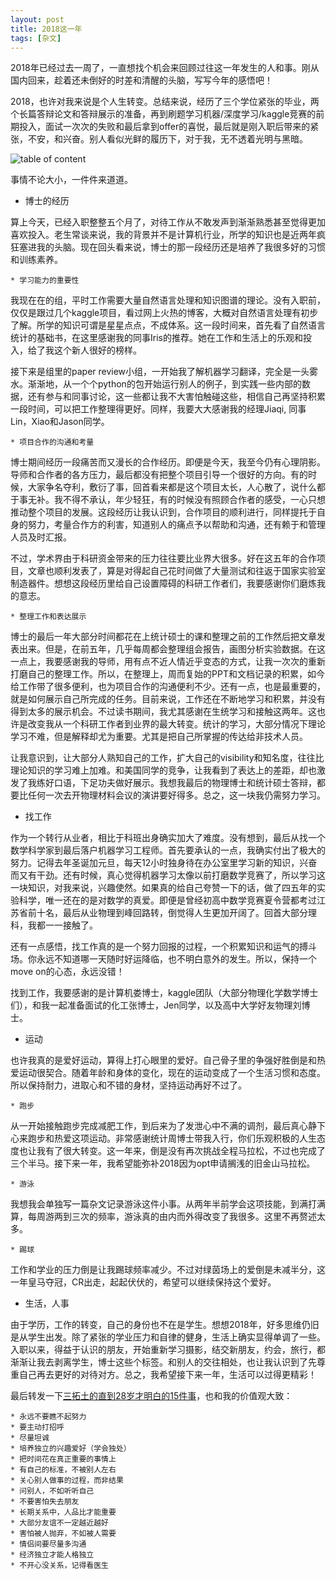 ```yaml
---
layout: post
title: 2018这一年
tags: [杂文]
---
```


2018年已经过去一周了，一直想找个机会来回顾过往这一年发生的人和事。刚从国内回来，趁着还未倒好的时差和清醒的头脑，写写今年的感悟吧！

2018，也许对我来说是个人生转变。总结来说，经历了三个学位紧张的毕业，两个长篇答辩论文和答辩展示的准备，再到刷题学习机器/深度学习/kaggle竞赛的前期投入，面试一次次的失败和最后拿到offer的喜悦，最后就是刚入职后带来的紧张，不安，和兴奋。别人看似光鲜的履历下，对于我，无不透着光明与黑暗。

![table of content]({{"/assets/img/upanddown.png"#center}})

事情不论大小，一件件来道道。

- 博士的经历

算上今天，已经入职整整五个月了，对待工作从不敢发声到渐渐熟悉甚至觉得更加喜欢投入。老生常谈来说，我的背景并不是计算机行业，所学的知识也是近两年疯狂塞进我的头脑。现在回头看来说，博士的那一段经历还是培养了我很多好的习惯和训练素养。

    * 学习能力的重要性

我现在在的组，平时工作需要大量自然语言处理和知识图谱的理论。没有入职前，仅仅是跟过几个kaggle项目，看过网上火热的博客，大概对自然语言处理有初步了解。所学的知识可谓是星星点点，不成体系。这一段时间来，首先看了自然语言统计的基础书，在这里感谢我的同事Iris的推荐。她在工作和生活上的乐观和投入，给了我这个新人很好的榜样。

接下来是组里的paper review小组，一开始我了解机器学习翻译，完全是一头雾水。渐渐地，从一个个python的包开始运行别人的例子，到实践一些内部的数据，还有参与和同事讨论，这一些都让我不大害怕触碰这些，相信自己再坚持积累一段时间，可以把工作整理得更好。同样，我要大大感谢我的经理Jiaqi, 同事Lin，Xiao和Jason同学。

    * 项目合作的沟通和考量

博士期间经历一段痛苦而又漫长的合作经历。即便是今天，我至今仍有心理阴影。导师和合作者的各方压力，最后都没有把整个项目引导一个很好的方向。有的时候，大家争名夺利，敷衍了事，回首看来都是这个项目太长，人心散了，说什么都于事无补。我不得不承认，年少轻狂，有的时候没有照顾合作者的感受，一心只想推动整个项目的发展。这段经历让我认识到，合作项目的顺利进行，同样提托于自身的努力，考量合作方的利害，知道别人的痛点予以帮助和沟通，还有赖于和管理人员及时汇报。

不过，学术界由于科研资金带来的压力往往要比业界大很多。好在这五年的合作项目，文章也顺利发表了，算是对得起自己花时间做了大量测试和往返于国家实验室制造器件。想想这段经历里给自己设置障碍的科研工作者们，我要感谢你们磨炼我的意志。

    * 整理工作和表达展示

博士的最后一年大部分时间都花在上统计硕士的课和整理之前的工作然后把文章发表出来。但是，在前五年，几乎每周都会整理组会报告，画图分析实验数据。在这一点上，我要感谢我的导师，用有点不近人情近乎变态的方式，让我一次次的重新打磨自己的整理工作。所以，在整理上，周而复始的PPT和文档记录的积累，如今给工作带了很多便利，也为项目合作的沟通便利不少。还有一点，也是最重要的，就是如何展示自己所完成的任务。目前来说，工作还在不断地学习和积累，并没有得到太多的展示机会。不过读书期间，我尤其感谢在生统学习和接触这两年。这也许是改变我从一个科研工作者到业界的最大转变。统计的学习，大部分情况下理论学习不难，但是解释却尤为重要。尤其是把自己所掌握的传达给非技术人员。

让我意识到，让大部分人熟知自己的工作，扩大自己的visibility和知名度，往往比理论知识的学习难上加难。和美国同学的竞争，让我看到了表达上的差距，却也激发了我练好口语，下足功夫做好展示。我想我最后的物理博士和统计硕士答辩，都要比任何一次去开物理材料会议的演讲要好得多。总之，这一块我仍需努力学习。

- 找工作

作为一个转行从业者，相比于科班出身确实加大了难度。没有想到，最后从找一个数学科学家到最后落户机器学习工程师。首先要承认的一点，我确实付出了极大的努力。记得去年圣诞加元旦，每天12小时独身待在办公室里学习新的知识，兴奋而又有干劲。还有时候，真心觉得机器学习太像以前打磨数学竞赛了，所以学习这一块知识，对我来说，兴趣使然。如果真的给自己夸赞一下的话，做了四五年的实验科学，唯一还在的是对数学的真爱。即便是曾经初高中数学竞赛夏令营都考过江苏省前十名，最后从业物理到峰回路转，倒觉得人生更加开阔了。回首大部分理科，我都一一接触了。

还有一点感悟，找工作真的是一个努力回报的过程，一个积累知识和运气的搏斗场。你永远不知道哪一天随时好运降临，也不明白意外的发生。所以，保持一个move on的心态，永远没错！

找到工作，我要感谢的是计算机娄博士，kaggle团队（大部分物理化学数学博士们），和我一起准备面试的化工张博士，Jen同学，以及高中大学好友物理刘博士。

- 运动

也许我真的是爱好运动，算得上打心眼里的爱好。自己骨子里的争强好胜倒是和热爱运动很契合。随着年龄和身体的变化，现在的运动变成了一个生活习惯和态度。所以保持耐力，进取心和不错的身材，坚持运动再好不过了。

    * 跑步

从一开始接触跑步完成减肥工作，到后来为了发泄心中不满的调剂，最后真心静下心来跑步和热爱这项运动。非常感谢统计周博士带我入行，你们乐观积极的人生态度也让我有了很大转变。这一年来，倒是没有再次挑战全程马拉松，不过也完成了三个半马。接下来一年，我希望能弥补2018因为opt申请搁浅的旧金山马拉松。

    * 游泳

我想我会单独写一篇杂文记录游泳这件小事。从两年半前学会这项技能，到满打满算，每周游两到三次的频率，游泳真的由内而外得改变了我很多。这里不再赘述太多。

    * 踢球

工作和学业的压力倒是让我踢球频率减少。不过对绿茵场上的爱倒是未减半分，这一年皇马夺冠，CR出走，起起伏伏的，希望可以继续保持这个爱好。

- 生活，人事

由于学历，工作的转变，自己的身份也不在是学生。想想2018年，好多思维仍旧是从学生出发。除了紧张的学业压力和自律的健身，生活上确实显得单调了一些。入职以来，得益于认识的朋友，开始重新学习摄影，结交新朋友，约会，旅行，都渐渐让我去剥离学生，博士这些个标签。和别人的交往相处，也让我认识到了先尊重自己再去更好的对待对方。总之，我希望接下来一年，生活可以过得更精彩！

最后转发一下[三拓土的直到28岁才明白的15件事](https://www.youtube.com/watch?v=tbV7C_ADmEk)，也和我的价值观大致：

    * 永远不要瞧不起努力
    * 要主动打招呼
    * 尽量坦诚
    * 培养独立的兴趣爱好（学会独处）
    * 把时间花在真正重要的事情上
    * 有自己的标准，不被别人左右
    * 关心别人做事的过程，而非结果
    * 问别人，不如听听自己
    * 不要害怕失去朋友
    * 长期关系中，人品比才能重要
    * 大部分友谊不一定越近越好
    * 害怕被人抛弃，不如被人需要
    * 情侣间要尽量多沟通
    * 经济独立才能人格独立
    * 不开心没关系，记得看医生
